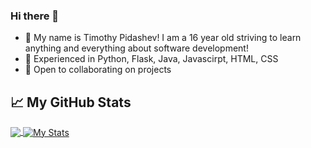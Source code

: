 ### Hi there 👋
- :adult: My name is Timothy Pidashev! I am a 16 year old striving to learn anything and everything about software development!
- :evergreen_tree: Experienced in Python, Flask, Java, Javascirpt, HTML, CSS
- 👯 Open to collaborating on projects
## &#x1f4c8; My GitHub Stats

<a href="https://github.com/TimPidashev/TimPidashev">
  <img align="center" src="https://github-readme-stats.vercel.app/api/top-langs/?username=TimPidashev&title_color=ffffff&text_color=c9cacc&icon_color=2bbc8a&bg_color=1d1f21" />
</a>

<a href="https://github.com/TimPidashev/TimPidashev">
  <img align="center" src="https://github-readme-stats.vercel.app/api?username=TimPidashev&show_icons=true&line_height=27&count_private=true&title_color=ffffff&text_color=c9cacc&icon_color=2bbc8a&bg_color=1d1f21" alt="My Stats" />
</a>

